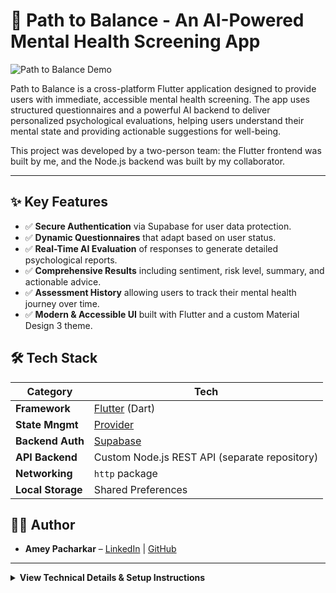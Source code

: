 # 🧠 Path to Balance - An AI-Powered Mental Health Screening App

![Path to Balance Demo](https://github.com/user-attachments/assets/192bc0e3-bdbd-4bdb-935f-cffd19459d61)

Path to Balance is a cross-platform Flutter application designed to provide users with immediate, accessible mental health screening. The app uses structured questionnaires and a powerful AI backend to deliver personalized psychological evaluations, helping users understand their mental state and providing actionable suggestions for well-being.

This project was developed by a two-person team: the Flutter frontend was built by me, and the Node.js backend was built by my collaborator.

---

## ✨ Key Features

- ✅ **Secure Authentication** via Supabase for user data protection.
- ✅ **Dynamic Questionnaires** that adapt based on user status.
- ✅ **Real-Time AI Evaluation** of responses to generate detailed psychological reports.
- ✅ **Comprehensive Results** including sentiment, risk level, summary, and actionable advice.
- ✅ **Assessment History** allowing users to track their mental health journey over time.
- ✅ **Modern & Accessible UI** built with Flutter and a custom Material Design 3 theme.

## 🛠️ Tech Stack

| Category          | Tech                                          |
| ----------------- | --------------------------------------------- |
| **Framework**     | [Flutter](https://flutter.dev) (Dart)         |
| **State Mngmt**   | [Provider](https://pub.dev/packages/provider) |
| **Backend Auth**  | [Supabase](https://supabase.io)               |
| **API Backend**   | Custom Node.js REST API (separate repository) |
| **Networking**    | `http` package                                |
| **Local Storage** | Shared Preferences                            |

## 👨‍💻 Author

-   **Amey Pacharkar** – [LinkedIn](https://www.linkedin.com/in/amey-pacharkar-28520b307) | [GitHub](https://github.com/AmeyPacharkar1896)

---

<details>
<summary><b>View Technical Details & Setup Instructions</b></summary>
<br>

### 📁 Folder Structure

```bash
lib/
├── core/ # Environment, constants
├── modules/
│ ├── auth/ # Supabase login logic
│ ├── home/ # Dashboard + recent assessments
│ ├── questionnaire/ # Questionnaires & AI evaluation
│ ├── past_assessment_evaluation/ # History + result viewing
│ └── profile/ # (optional user profile)
├── routes/ # Navigation routes
└── main.dart
```

### 🛠️ Setup Instructions

#### Prerequisites

-   Flutter SDK >= 3.x
-   Dart >= 3.x
-   A configured Supabase Project with the required tables and RLS policies.
-   A running instance of the AI Backend API.

#### Steps

```bash
# 1. Clone the repository
git clone https://github.com/AmeyPacharkar1896/path_to_balance_frontend.git
cd path-to-balance-frontend

# 2. Install dependencies
flutter pub get

# 3. Configure your environment
#Add a .env file in the root folder of project
.env file
BASE_URL=YOUR_BACKEND_URL

# 4. Run the app
flutter run
```
</details>